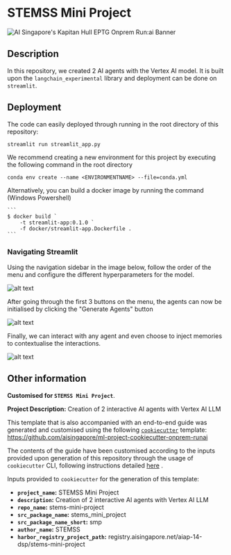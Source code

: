 # STEMSS Mini Project

![AI Singapore's Kapitan Hull EPTG Onprem Run:ai Banner](./aisg-context/guide-site/docs/assets/images/kapitan-hull-eptg-onprem-runai-banner.png)

## Description
In this repository, we created 2 AI agents with the Vertex AI model. It is built upon the `langchain_experimental` library and deployment can be done on `streamlit`.

## Deployment

The code can easily deployed through running in the root directory of this repository:

```streamlit run streamlit_app.py```

We recommend creating a new environment for this project by executing the following command in the root directory

```conda env create --name <ENVIRONMENTNAME> --file=conda.yml```

Alternatively, you can build a docker image by running the command (Windows Powershell)

    ```
    $ docker build `
        -t streamlit-app:0.1.0 `
        -f docker/streamlit-app.Dockerfile .
    ```

### Navigating Streamlit
Using the navigation sidebar in the image below, follow the order of the menu and configure the different hyperparameters for the model.

![alt text](./img/streamlit_menu.png)

After going through the first 3 buttons on the menu, the agents can now be initialised by clicking the "Generate Agents" button

![alt text](./img/agent_initilisation.png)

Finally, we can interact with any agent and even choose to inject memories to contextualise the interactions.

![alt text](./img/agent_interaction.png)



## Other information
__Customised for `STEMSS Mini Project`__.

__Project Description:__ Creation of 2 interactive AI agents with Vertex AI LLM 

This template that is also accompanied with an end-to-end guide was
generated and customised using the
following
[`cookiecutter`](https://cookiecutter.readthedocs.io/en/stable/)
template:
https://github.com/aisingapore/ml-project-cookiecutter-onprem-runai

The contents of the guide have been customised
according to the inputs provided upon generation of this repository
through the usage of `cookiecutter` CLI,
following instructions detailed
[here](https://github.com/aisingapore/ml-project-cookiecutter-onprem-runai/blob/main/README.md)
.

Inputs provided to `cookiecutter` for the generation of this
template:

- __`project_name`:__ STEMSS Mini Project
- __`description`:__ Creation of 2 interactive AI agents with Vertex AI LLM 
- __`repo_name`:__ stems-mini-project
- __`src_package_name`:__ stems_mini_project
- __`src_package_name_short`:__ smp
- __`author_name`:__ STEMSS
- __`harbor_registry_project_path`:__ registry.aisingapore.net/aiap-14-dsp/stems-mini-project


